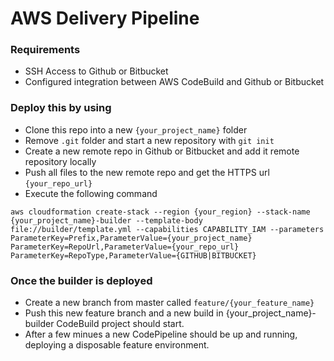 # AWS Delivery Pipeline

### Requirements
* SSH Access to Github or Bitbucket
* Configured integration between AWS CodeBuild and Github or Bitbucket

### Deploy this by using
* Clone this repo into a new `{your_project_name}` folder
* Remove `.git` folder and start a new repository with `git init`
* Create a new remote repo in Github or Bitbucket and add it remote repository locally
* Push all files to the new remote repo and get the HTTPS url `{your_repo_url}`
* Execute the following command

```
aws cloudformation create-stack --region {your_region} --stack-name {your_project_name}-builder --template-body file://builder/template.yml --capabilities CAPABILITY_IAM --parameters ParameterKey=Prefix,ParameterValue={your_project_name} ParameterKey=RepoUrl,ParameterValue={your_repo_url} ParameterKey=RepoType,ParameterValue={GITHUB|BITBUCKET}
```

### Once the builder is deployed
* Create a new branch from master called `feature/{your_feature_name}`
* Push this new feature branch and a new build in {your_project_name}-builder CodeBuild project should start.
* After a few minues a new CodePipeline should be up and running, deploying a disposable feature environment.